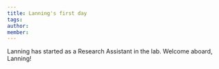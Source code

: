```yaml
---
title: Lanning's first day
tags:
author: 
member: 
---
```


Lanning has started as a Research Assistant in the lab. Welcome aboard, Lanning!
